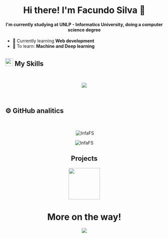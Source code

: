 
<h1 align="center"> Hi there! I'm Facundo Silva 🐻</h1>

<h4 align="center">I'm currently studying at UNLP - Informatics University, doing a computer science degree</h4>

- 📖 Currently learning **Web development**
- 💭 To learn: **Machine and Deep learning**

## <img src="https://media2.giphy.com/media/QssGEmpkyEOhBCb7e1/giphy.gif?cid=ecf05e47a0n3gi1bfqntqmob8g9aid1oyj2wr3ds3mg700bl&rid=giphy.gif" width ="25"><b> My Skills</b>
<br>

<p align="center">
  <a href="https://skillicons.dev">
    <img src="https://skillicons.dev/icons?i=java,py,c,sqlite,prisma,mysql,linux,git,bash,ts,js,css,html,nextjs,nodejs,react,tailwind&perline=14" />
  </a>
</p>


<br>

## ⚙️ <b>GitHub analitics</b>
<br>

<div align="center">
  
<p>&nbsp;<img align="center" src="https://github-readme-stats.vercel.app/api?username=InfaFS&show_icons=true&locale=en&bg_color=0d1117&text_color=ffffff&repo=convoychat"
    alt="InfaFS" />
</p>


<p><img align="center"
    src="https://github-readme-stats.vercel.app/api/top-langs?username=InfaFS&show_icons=true&locale=en&bg_color=0d1117&text_color=ffffff&layout=compact"
    alt="InfaFS" 
    bg_color=#808080/>
</p>

</div>

<h2 align="center">Projects</h2>
<div align="center">
    <a href="https://github.com/InfaFS/OhMyBoat--App">
        <img height="100px" src="https://github-readme-stats.vercel.app/api/pin/?username=InfaFS&repo=OhMyBoat--App&theme=dark" />
    </a>  
</div>

<div align="center">
    <h1>More on the way!</h1>
    <img align="center" src="https://media3.giphy.com/media/v1.Y2lkPTc5MGI3NjExN2c2NGhtenR3MWs2aDFkeWo5NHhtZzl4dWhoMzl5ZnV0NWFzbmlqNiZlcD12MV9pbnRlcm5hbF9naWZfYnlfaWQmY3Q9Zw/hm8YCJd7ORdC70I6S3/giphy.gif" />
</div>
<br>
<br>

